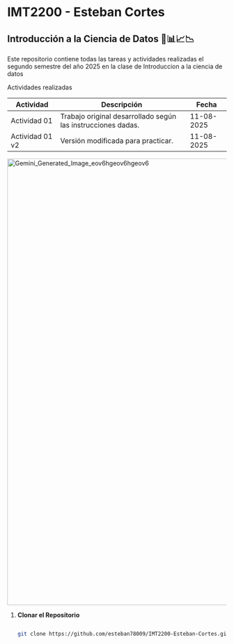 # IMT2200 - Esteban Cortes

## Introducción a la Ciencia de Datos 🔢📊📈📉

Este repositorio contiene todas las tareas y actividades realizadas el segundo semestre del año 2025 en la clase de Introduccion a la ciencia de datos

Actividades realizadas

| Actividad | Descripción | Fecha |
|-----------|-------------|-------|
| Actividad 01 | Trabajo original desarrollado según las instrucciones dadas. | 11-08-2025 |
| Actividad 01 v2 | Versión modificada para practicar. | 11-08-2025 |


<img width="1024" height="1024" alt="Gemini_Generated_Image_eov6hgeov6hgeov6" src="https://github.com/user-attachments/assets/376ed798-86c6-4c8b-9ce5-e767e6c93282" />



1. **Clonar el Repositorio**
   ```bash

   git clone https://github.com/esteban78009/IMT2200-Esteban-Cortes.git

